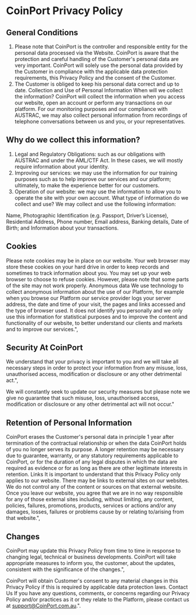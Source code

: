 # CoinPort Privacy Policy

## General Conditions

1.  Please note that CoinPort is the controller and responsible entity for the personal data processed via the Website. CoinPort is aware that the protection and careful handling of the Customer's personal data are very important. CoinPort will solely use the personal data provided by the Customer in compliance with the applicable data protection requirements, this Privacy Policy and the consent of the Customer.
2.  The Customer is obliged to keep his personal data correct and up to date. Collection and Use of Personal Information When will we collect the information? CoinPort will collect the information when you access our website, open an account or perform any transactions on our platform. For our monitoring purposes and our compliance with AUSTRAC, we may also collect personal information from recordings of telephone conversations between us and you, or your representatives.

## Why do we collect this information?

1.  Legal and Regulatory Obligations: such as our obligations with AUSTRAC and under the AML/CTF Act. In these cases, we will mostly require information about your identity.
2.  Improving our services: we may use the information for our training purposes such as to help improve our services and our platform; ultimately, to make the experience better for our customers.
3.  Operation of our website: we may use the information to allow you to operate the site with your own account. What type of information do we collect and use? We may collect and use the following information:

Name, Photographic Identification (e.g. Passport, Driver’s License), Residential Address, Phone number, Email address, Banking details, Date of Birth; and Information about your transactions.

## Cookies

Please note cookies may be in place on our website. Your web browser may store these cookies on your hard drive in order to keep records and sometimes to track information about you. You may set up your web browser to choose to refuse cookies. However, please note that some parts of the site may not work properly. Anonymous data We use technology to collect anonymous information about the use of our Platform, for example when you browse our Platform our service provider logs your server address, the date and time of your visit, the pages and links accessed and the type of browser used. It does not identify you personally and we only use this information for statistical purposes and to improve the content and functionality of our website, to better understand our clients and markets and to improve our services.",

## Security At CoinPort

We understand that your privacy is important to you and we will take all necessary steps in order to protect your information from any misuse, loss, unauthorised access, modification or disclosure or any other detrimental act.",

We will constantly seek to update our security measures but please note we give no guarantee that such misuse, loss, unauthorised access, modification or disclosure or any other detrimental act will not occur."

## Retention of Personal Information

CoinPort erases the Customer's personal data in principle 1 year after termination of the contractual relationship or when the data CoinPort holds of you no longer serves its purpose. A longer retention may be necessary due to guarantee, warranty, or any statutory requirements applicable to CoinPort, or for the duration of any legal disputes in which the data are required as evidence or for as long as there are other legitimate interests in retention. Links It is important to understand that this Privacy Policy only applies to our website. There may be links to external sites on our websites. We do not control any of the content or sources on that external website. Once you leave our website, you agree that we are in no way responsible for any of those external sites including, without limiting, any content, policies, failures, promotions, products, services or actions and/or any damages, losses, failures or problems cause by or relating to/arising from that website.",

## Changes

CoinPort may update this Privacy Policy from time to time in response to changing legal, technical or business developments. CoinPort will take appropriate measures to inform you, the customer, about the updates, consistent with the significance of the changes.",

CoinPort will obtain Customer's consent to any material changes in this Privacy Policy if this is required by applicable data protection laws. Contact Us If you have any questions, comments, or concerns regarding our Privacy Policy and/or practices as it or they relate to the Platform, please contact us at support@CoinPort.com.au.".